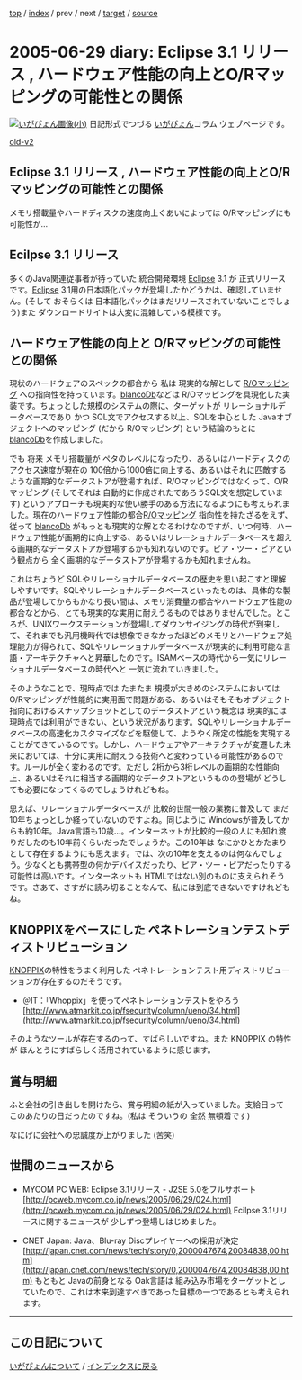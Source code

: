 [top](https://igapyon.github.io/diary/) 
 / [index](https://igapyon.github.io/diary/2005/index.html) 
 / prev 
 / next 
 / [target](https://igapyon.github.io/diary/2005/ig050629.html) 
 / [source](https://github.com/igapyon/diary/blob/gh-pages/2005/ig050629.html.src.md) 

2005-06-29 diary: Eclipse 3.1 リリース , ハードウェア性能の向上とO/Rマッピングの可能性との関係
=====================================================================================================
[![いがぴょん画像(小)](https://igapyon.github.io/diary/images/iga200306s.jpg "いがぴょん")](https://igapyon.github.io/diary/memo/memoigapyon.html) 日記形式でつづる [いがぴょん](https://igapyon.github.io/diary/memo/memoigapyon.html)コラム ウェブページです。

[old-v2](ig050629-orig.html)

## Eclipse 3.1 リリース , ハードウェア性能の向上とO/Rマッピングの可能性との関係

メモリ搭載量やハードディスクの速度向上ぐあいによっては O/Rマッピングにも可能性が…

## Ecilpse 3.1 リリース

多くのJava関連従事者が待っていた 統合開発環境 [Eclipse](http://www.igapyon.jp/igapyon/diary/keyword/eclipse.html) 3.1 が 正式リリースです。[Eclipse](http://www.igapyon.jp/igapyon/diary/keyword/eclipse.html) 3.1用の日本語化パックが登場したかどうかは、確認していません。(そして おそらくは 日本語化パックはまだリリースされていないことでしょう)また ダウンロードサイトは大変に混雑している模様です。

## ハードウェア性能の向上と O/Rマッピングの可能性との関係

現状のハードウェアのスペックの都合から 私は 現実的な解として [R/Oマッピング](http://www.igapyon.jp/igapyon/diary/keyword/romap.html) への指向性を持っています。[blancoDb](http://www.igapyon.jp/blanco/blancodb.html)などは
R/Oマッピングを具現化した実装です。ちょっとした規模のシステムの際に、ターゲットが リレーショナルデータベースであり かつ SQL文でアクセスする以上、SQLを中心とした
Javaオブジェクトへのマッピング (だから R/Oマッピング) という結論のもとに [blancoDb](http://www.igapyon.jp/blanco/blancodb.html)を作成しました。

でも 将来 メモリ搭載量が ペタのレベルになったり、あるいはハードディスクのアクセス速度が現在の 100倍から1000倍に向上する、あるいはそれに匹敵するような画期的なデータストアが登場すれば、R/Oマッピングではなくって、O/Rマッピング
(そしてそれは 自動的に作成されたであろうSQL文を想定しています) というアプローチも現実的な使い勝手のある方法になるようにも考えられました。現在のハードウェア性能の都合[R/Oマッピング](http://www.igapyon.jp/igapyon/diary/keyword/romap.html) 指向性を持たざるをえず、従って [blancoDb](http://www.igapyon.jp/blanco/blancodb.html) がもっとも現実的な解となるわけなのですが、いつ何時、ハードウェア性能が画期的に向上する、あるいはリレーショナルデータベースを超える画期的なデータストアが登場するかも知れないのです。ピア・ツー・ピアという観点から 全く画期的なデータストアが登場するかも知れませんね。

これはちょうど SQLやリレーショナルデータベースの歴史を思い起こすと理解しやすいです。SQLやリレーショナルデータベースといったものは、具体的な製品が登場してからもかなり長い間は、メモリ消費量の都合やハードウェア性能の都合などから、とても現実的な実用に耐えうるものではありませんでした。ところが、UNIXワークステーションが登場してダウンサイジングの時代が到来して、それまでも汎用機時代では想像できなかったほどのメモリとハードウェア処理能力が得られて、SQLやリレーショナルデータベースが現実的に利用可能な言語・アーキテクチャへと昇華したのです。ISAMベースの時代から一気にリレーショナルデータベースの時代へと 一気に流れていきました。

そのようなことで、現時点では たまたま 規模が大きめのシステムにおいては O/Rマッピングが性能的に実用面で問題がある、あるいはそもそもオブジェクト指向におけるスナップショットとしてのデータストアという概念は 現実的には現時点では利用ができない、という状況があります。SQLやリレーショナルデータベースの高速化カスタマイズなどを駆使して、ようやく所定の性能を実現することができているのです。しかし、ハードウェアやアーキテクチャが変遷した未来においては、十分に実用に耐えうる技術へと変わっている可能性があるのです。ルールが全く変わるのです。ただし
2桁から3桁レベルの画期的な性能向上、あるいはそれに相当する画期的なデータストアというものの登場が どうしても必要になってくるのでしょうけれどもね。

思えば、リレーショナルデータベースが 比較的世間一般の業務に普及して まだ10年ちょっとしか経っていないのですよね。同じように Windowsが普及してからも約10年。Java言語も10歳…。インターネットが比較的一般の人にも知れ渡りだしたのも10年前くらいだったでしょうか。この10年は なにかひとかたまりとして存在するようにも思えます。では、次の10年を支えるのは何なんでしょう。少なくとも携帯型の何かデバイスだったり、ピア・ツー・ピアだったりする可能性は高いです。インターネットも
HTMLではない別のものに支えられそうです。さあて、さすがに読み切ることなんて、私には到底できないですけれどもね。

## KNOPPIXをベースにした ペネトレーションテストディストリビューション

[KNOPPIX](http://www.igapyon.jp/igapyon/diary/keyword/knoppix.html)の特性をうまく利用した ペネトレーションテスト用ディストリビューションが存在するのだそうです。

* ＠IT：「Whoppix」を使ってペネトレーションテストをやろう
  [http://www.atmarkit.co.jp/fsecurity/column/ueno/34.html](http://www.atmarkit.co.jp/fsecurity/column/ueno/34.html)

そのようなツールが存在するのって、すばらしいですね。また KNOPPIX の特性が ほんとうにすばらしく活用されているように感じます。

## 賞与明細

ふと会社の引き出しを開けたら、賞与明細の紙が入っていました。支給日って このあたりの日だったのですね。(私は そういうの 全然 無頓着です)

なにげに会社への忠誠度が上がりました (苦笑)

## 世間のニュースから

* MYCOM PC WEB: Eclipse 3.1リリース - J2SE 5.0をフルサポート
  [http://pcweb.mycom.co.jp/news/2005/06/29/024.html](http://pcweb.mycom.co.jp/news/2005/06/29/024.html)
  Ecilpse 3.1リリースに関するニュースが 少しずつ登場しはじめました。
  
* CNET Japan: Java、Blu-ray Discプレイヤーへの採用が決定
  [http://japan.cnet.com/news/tech/story/0,2000047674,20084838,00.htm](http://japan.cnet.com/news/tech/story/0,2000047674,20084838,00.htm)
  もともと Javaの前身となる Oak言語は 組み込み市場をターゲットとしていたので、これは本来到達すべきであった目標の一つであるとも考えられます。


----------------------------------------------------------------------------------------------------

## この日記について
[いがぴょんについて](https://igapyon.github.io/diary/memo/memoigapyon.html) / [インデックスに戻る](https://igapyon.github.io/diary/idxall.html)

